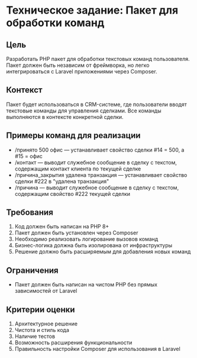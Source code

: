 # Техническое задание: Пакет для обработки команд

## Цель
Разработать PHP пакет для обработки текстовых команд пользователя. Пакет должен быть независим от фреймворка, но легко интегрироваться с Laravel приложениями через Composer.

## Контекст
Пакет будет использоваться в CRM-системе, где пользователи вводят текстовые команды для управления сделками. Все команды выполняются в контексте конкретной сделки.

## Примеры команд для реализации
- /принято 500 офис — устанавливает свойство сделки #14 = 500, а #15 = офис
- /контакт — выводит служебное сообщение в сделку с текстом, содержащим контакт клиента по текущей сделке
- /причина_закрытия удалена транзакция — устанавливает свойство сделки #222 в "удалена транзакция"
- /причина — выводит служебное сообщение в сделку с текстом, содержащим свойство #222 текущей сделки

## Требования
1. Код должен быть написан на PHP 8+
2. Пакет должен быть установлен через Composer
3. Необходимо реализовать логирование вызовов команд
4. Бизнес-логика должна быть изолирована от инфраструктуры
5. Решение должно быть расширяемым для добавления новых команд

## Ограничения
- Пакет должен быть написан на чистом PHP без прямых зависимостей от Laravel

## Критерии оценки
1. Архитектурное решение
2. Чистота и стиль кода
3. Наличие тестов
4. Возможность расширения функциональности
5. Правильность настройки Composer для использования в Laravel